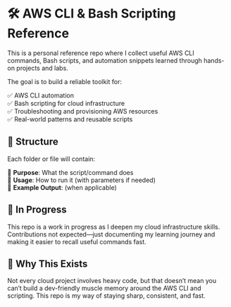 # 🛠️ AWS CLI & Bash Scripting Reference

This is a personal reference repo where I collect useful AWS CLI commands, Bash scripts, and automation snippets learned through hands-on projects and labs.

The goal is to build a reliable toolkit for:

 ✅ AWS CLI automation  
 ✅ Bash scripting for cloud infrastructure  
 ✅ Troubleshooting and provisioning AWS resources  
 ✅ Real-world patterns and reusable scripts

## 📁 Structure

Each folder or file will contain:

 🔹 **Purpose**: What the script/command does  
 🔹 **Usage**: How to run it (with parameters if needed)  
 🔹 **Example Output**: (when applicable)

## 🚧 In Progress

This repo is a work in progress as I deepen my cloud infrastructure skills. Contributions not expected—just documenting my learning journey and making it easier to recall useful commands fast.

## 🧠 Why This Exists

Not every cloud project involves heavy code, but that doesn’t mean you can’t build a dev-friendly muscle memory around the AWS CLI and scripting. This repo is my way of staying sharp, consistent, and fast.
